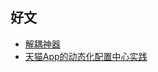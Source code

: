 ## 好文
* [解耦神器](http://pingguohe.net/2015/11/24/Navigator-and-Rewrite.html)
* [天猫App的动态化配置中心实践](http://mp.weixin.qq.com/s?__biz=MzA3ODg4MDk0Ng==&mid=402842876&idx=1&sn=e15d596c95bf7d1ed579cfd7e410696a#rd)
